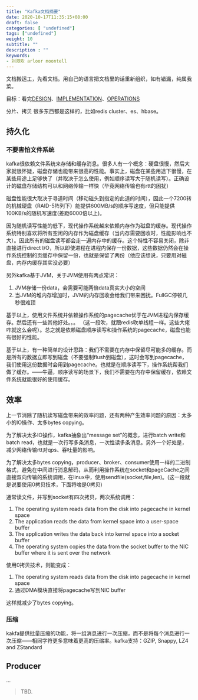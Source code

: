 ```yaml
---
title: "Kafka文档摘要"
date: 2020-10-17T11:35:15+08:00
draft: false
categories: [ "undefined"]
tags: ["undefined"]
weight: 10
subtitle: ""
description : ""
keywords:
- 刘港欢 arloor moontell
---
```


文档搬运工，先看文档。用自己的语言把文档里的话重新组织，如有错漏，纯属我菜。

目标：看完[DESIGN](https://kafka.apache.org/documentation/#design)、[IMPLEMENTATION](https://kafka.apache.org/documentation/#implementation)、[OPERATIONS](https://kafka.apache.org/documentation/#operations)
<!--more-->

分片、拷贝 很多东西都是这样的，比如redis cluster、es、hbase。

## 持久化

### 不要害怕文件系统

kafka很依赖文件系统来存储和缓存消息。很多人有一个概念：硬盘很慢，然后大家就很怀疑，磁盘存储也能带来很高的性能。事实上，磁盘在某些用途下很慢，在某些用途上足够快了（并取决于怎么使用，例如顺序读写大于随机读写）。正确设计的磁盘存储结构可以和网络传输一样快（毕竟网络传输也有rtt的困扰）

磁盘性能很大取决于寻道时间（移动磁头到指定的此道的时间），因此一个7200转的机械硬盘（RAID-5阵列下）能提供600MB/s的顺序写速度，但只能提供100KB/s的随机写速度(差距6000倍以上)。

因为随机读写性能的低下，现代操作系统越来依赖内存作为磁盘的缓存。现代操作系统特别喜欢将所有空闲的内存作为磁盘缓存（当内存需要回收时，性能影响也不大）。因此所有的磁盘读写都会走一遍内存中的缓存。这个特性不容易关闭，除非直接进行direct I/O，所以即使进程在进程内保存一份数据，这些数据仍然会在操作系统控制的页缓存中保留一份，也就是保留了两份（他应该想说，只要用对磁盘，内存内缓存其实没必要）

另外kafka基于JVM，关于JVM使用有两点常识：

1. JVM存储一份data，会需要可能两倍data真实大小的空间
2. 当JVM的堆内存增加时，JVM的内存回收会给我们带来困扰。FullGC停顿几秒很难顶

基于以上，使用文件系统并依赖操作系统的pagecache优于在JVM进程内保存缓存。然后还有一些其他好处。。。
（这一段吹，就跟redis吹单线程一样。这些大佬咋就这么会呢）。总之就是依赖磁盘顺序读写和操作系统的pagecache，磁盘也能有很好的性能。

基于以上，有一种简单的设计思路：我们不需要在内存中保留尽可能多的缓存。而是所有的数据立即写到磁盘（不要强制flush到磁盘），这时会写到pagecache，我们使用这份数据时会用到pagecache。也就是在顺序读写下，操作系统帮我们做了缓存。——牛逼，顺序读写的场景下，我们不需要在内存中保留缓存，依赖文件系统就能很好的使用缓存。

## 效率

上一节消除了随机读写磁盘带来的效率问题，还有两种产生效率问题的原因：太多小的IO操作、太多bytes copying。

为了解决太多IO操作，kafka抽象出“message set”的概念，进行batch write和batch read，也就是一次行写多条消息，一次性读多条消息。另外一个好处是，减少网络传输rtt对qps、吞吐量的影响。

为了解决太多bytes copying，producer、broker、consumer使用一样的二进制格式，避免在中间进行消息解码，从而利用操作系统在socket和pageCache之间直接双向传输的系统调用，在linux中，使用sendfile(socket,file,len)。(这一段就是说要使用0拷贝技术，下面将啥是0拷贝)

通常读文件，并写到socket有四次拷贝，两次系统调用：

1. The operating system reads data from the disk into pagecache in kernel space
2. The application reads the data from kernel space into a user-space buffer
3. The application writes the data back into kernel space into a socket buffer
4. The operating system copies the data from the socket buffer to the NIC buffer where it is sent over the network

使用0拷贝技术，则能变成：

1. The operating system reads data from the disk into pagecache in kernel space
2. 通过DMA模块直接将pagecache写到NIC buffer

这样就减少了bytes copying。

### 压缩

kakfa提供批量压缩的功能，将一组消息进行一次压缩，而不是将每个消息进行一次压缩——相同字符更多意味着更高的压缩率。kafka支持：GZIP, Snappy, LZ4 and ZStandard


## Producer

...



> TBD.





